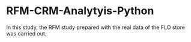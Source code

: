 # RFM-CRM-Analytyis-Python

In this study, the RFM study prepared with the real data of the FLO store was carried out.
